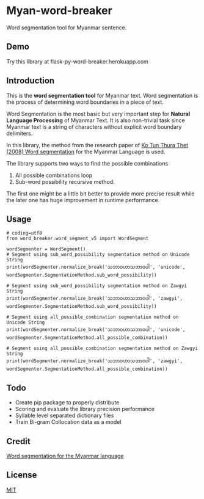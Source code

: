 # Myan-word-breaker
Word segmentation tool for Myanmar sentence.

## Demo
Try this library at flask-py-word-breaker.herokuapp.com

## Introduction
This is the **word segmentation tool** for Myanmar text. Word segmentation is the process of determining word boundaries in a piece of text.

Word Segmentation is the most basic but very important step for **Natural Language Processing** of Myanmar Text. It is also non-trivial task since Myanmar text is a string of characters without explicit word boundary delimiters.

In this library, the method from the research paper of [Ko Tun Thura Thet (2008) Word segmentation](https://dl.acm.org/citation.cfm?id=1411817) for the Myanmar Language is used.

The library supports two ways to find the possible combinations

 1. All possible combinations loop
 2. Sub-word possibility recursive method.

The first one might be a little bit better to provide more precise result while the later one has huge improvement in runtime performance.

## Usage

    # coding=utf8
    from word_breaker.word_segment_v5 import WordSegment

    wordSegmenter = WordSegment()
    # Segment using sub_word_possibility segmentation method on Unicode String
    print(wordSegmenter.normalize_break('သဘာဝဟာသဘာဝပါ', 'unicode', wordSegmenter.SegmentationMethod.sub_word_possibility))

    # Segment using sub_word_possibility segmentation method on Zawgyi String
    print(wordSegmenter.normalize_break('သဘာဝဟာသဘာဝပါ', 'zawgyi', wordSegmenter.SegmentationMethod.sub_word_possibility))

    # Segment using all_possible_combination segmentation method on Unicode String
    print(wordSegmenter.normalize_break('သဘာဝဟာသဘာဝပါ', 'unicode', wordSegmenter.SegmentationMethod.all_possible_combination))

    # Segment using all_possible_combination segmentation method on Zawgyi String
    print(wordSegmenter.normalize_break('သဘာဝဟာသဘာဝပါ', 'zawgyi', wordSegmenter.SegmentationMethod.all_possible_combination))

## Todo


 - Create pip package to properly distribute
 - Scoring and evaluate the library precision performance
 - Syllable level separated dictionary files
 - Train Bi-gram Collocation data as a model

## Credit
[Word segmentation for the Myanmar language](https://dl.acm.org/citation.cfm?id=1411817)


## License
[MIT](./LICENSE)